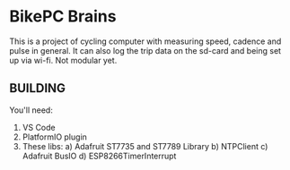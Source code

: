 BikePC Brains
=============
This is a project of cycling computer with measuring speed, cadence and pulse in general.
It can also log the trip data on the sd-card and being set up via wi-fi.
Not modular yet.

BUILDING
--------
You'll need:
1. VS Code
2. PlatformIO plugin
3. These libs:
 a) Adafruit ST7735 and ST7789 Library
 b) NTPClient
 c) Adafruit BusIO
 d) ESP8266TimerInterrupt
